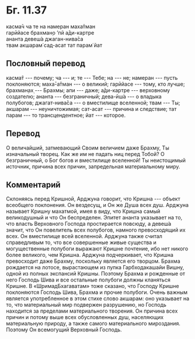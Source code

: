 # Бг. 11.37
касма̄ч ча те на намеран маха̄тман<br/>
гарӣйасе брахман̣о ’пй а̄ди-картре<br/>
ананта девеш́а джаган-нива̄са<br/>
твам акшарам̇ сад-асат тат парам̇ йат
## Пословный перевод

касма̄т --- почему; ча --- и; те --- Тебе; на --- не; намеран --- пусть
поклоняются; маха̄-а̄тман --- о великий; гарӣйасе --- тому, кто лучше;
брахман̣ах̣ --- Брахмы; апи --- даже; а̄ди-картре --- верховному создателю;
ананта --- безграничный; дева-ӣш́а --- о владыка полубогов; джагат-нива̄са
--- о вместилище вселенной; твам --- Ты; акшарам --- неуничтожимая;
сат-асат --- причина и следствие; тат парам --- то трансцендентное; йат
--- которое.

## Перевод

О величайший, затмевающий Своим величием даже Брахму, Ты изначальный
творец. Как же им не падать ниц перед Тобой? О безграничный, о Бог богов
и вместилище вселенной! Ты неистощимый источник, причина всех причин,
запредельная материальному миру.

## Комментарий

Склоняясь перед Кришной, Арджуна говорит, что Кришна --- объект
всеобщего поклонения. Он вездесущ, и Он же Душа всех душ. Арджуна
называет Кришну махатмой, имея в виду, что Кришна самый великодушный и
что Он беспределен. Эпитет ананта указывает на то, что власть Верховного
Господа простирается повсюду, а девеш́а значит, что Он повелитель всех
полубогов, намного превосходящий их всех. Он вместилище всей вселенной.
Арджуна также считал справедливым то, что все совершенные живые существа
и могущественные полубоги выражают Кришне почтение, ибо нет никого более
великого, чем Кришна. Арджуна подчеркивает, что Кришна превосходит даже
Брахму, поскольку является его творцом. Брахма рождается на лотосе,
вырастающем из пупка Гарбходакашайи Вишну, одной из полных экспансий
Кришны. Поэтому Брахма и рожденные от него Господь Шива и все остальные
полубоги должны кланяться Кришне. В «ШримадБхагаватам» тоже сказано, что
Господу Кришне поклоняются Господь Шива, Брахма и прочие полубоги. Очень
важным является употребленное в этом стихе слово акшарам: оно указывает
на то, что материальный мир подвержен разрушению, но Господь находится
за пределами материального творения. Он причина всех причин и потому
выше всех обусловленных душ, населяющих материальную природу, а также
самого материального мироздания. Поэтому Он всемогущий Верховный
Господь.
